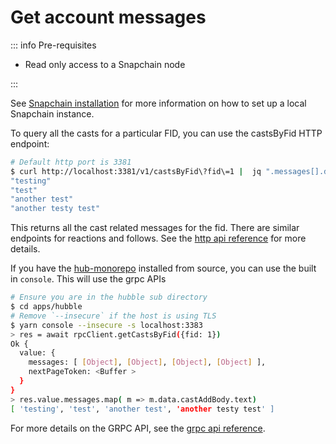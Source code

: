 # Get account messages

::: info Pre-requisites

- Read only access to a Snapchain node

:::

See [Snapchain installation](https://snapchain.farcaster.xyz/getting-started#sync-a-node) for more information on how to set up a local Snapchain instance.

To query all the casts for a particular FID, you can use the castsByFid HTTP endpoint:

```bash
# Default http port is 3381
$ curl http://localhost:3381/v1/castsByFid\?fid\=1 |  jq ".messages[].data.castAddBody.text | select( . != null)"
"testing"
"test"
"another test"
"another testy test"
```

This returns all the cast related messages for the fid. There are similar endpoints for reactions and follows. See
the [http api reference](https://snapchain.farcaster.xyz/reference/httpapi/httpapi) for more details.

If you have the [hub-monorepo](https://github.com/farcasterxyz/hub-monorepo) installed from source, you can use the built in `console`. This will use the grpc APIs

```bash
# Ensure you are in the hubble sub directory
$ cd apps/hubble
# Remove `--insecure` if the host is using TLS
$ yarn console --insecure -s localhost:3383
> res = await rpcClient.getCastsByFid({fid: 1})
Ok {
  value: {
    messages: [ [Object], [Object], [Object], [Object] ],
    nextPageToken: <Buffer >
  }
}
> res.value.messages.map( m => m.data.castAddBody.text)
[ 'testing', 'test', 'another test', 'another testy test' ]
```

For more details on the GRPC API, see the [grpc api reference](https://snapchain.farcaster.xyz/reference/grpcapi/grpcapi).
